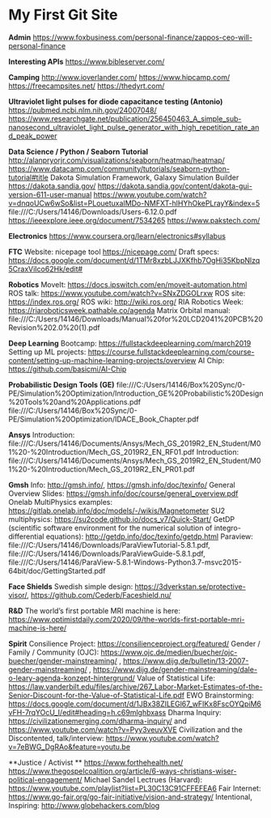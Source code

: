 # My First Git Site

**Admin**
https://www.foxbusiness.com/personal-finance/zappos-ceo-will-personal-finance

**Interesting APIs**
https://www.bibleserver.com/

**Camping**
http://www.ioverlander.com/
https://www.hipcamp.com/
https://freecampsites.net/
https://thedyrt.com/

**Ultraviolet light pulses for diode capacitance testing (Antonio)**
https://pubmed.ncbi.nlm.nih.gov/24007048/
https://www.researchgate.net/publication/256450463_A_simple_sub-nanosecond_ultraviolet_light_pulse_generator_with_high_repetition_rate_and_peak_power

**Data Science / Python / Seaborn Tutorial**
http://alanpryorjr.com/visualizations/seaborn/heatmap/heatmap/
https://www.datacamp.com/community/tutorials/seaborn-python-tutorial#title
Dakota Simulation Framework, Galaxy Simulation Builder
https://dakota.sandia.gov/
https://dakota.sandia.gov/content/dakota-gui-version-611-user-manual
https://www.youtube.com/watch?v=dnqoUCw6wSo&list=PLouetuxaIMDo-NMFXT-hlHYhOkePLrayY&index=5
file:///C:/Users/14146/Downloads/Users-6.12.0.pdf
https://ieeexplore.ieee.org/document/7534265
https://www.pakstech.com/

**Electronics**
https://www.coursera.org/learn/electronics#syllabus

**FTC**
Website: nicepage tool https://nicepage.com/
Draft specs: https://docs.google.com/document/d/1TMr8xzbLJJXKfhb7OgHi35KbpNlzq5CraxViIco62Hk/edit#

**Robotics**
MoveIt: https://docs.ipswitch.com/en/moveit-automation.html
ROS talk: https://www.youtube.com/watch?v=SNxZDGOLrxw
ROS site: https://index.ros.org/
ROS wiki: http://wiki.ros.org/
RIA Robotics Week: https://riaroboticsweek.pathable.co/agenda
Matrix Orbital manual: file:///C:/Users/14146/Downloads/Manual%20for%20LCD2041%20PCB%20Revision%202.0%20(1).pdf

**Deep Learning**
Bootcamp: https://fullstackdeeplearning.com/march2019
Setting up ML projects: https://course.fullstackdeeplearning.com/course-content/setting-up-machine-learning-projects/overview
AI Chip: https://github.com/basicmi/AI-Chip

**Probabilistic Design Tools (GE)**
file:///C:/Users/14146/Box%20Sync/0-PE/Simulation%20Optimization/Introduction_GE%20Probabilistic%20Design%20Tools%20and%20Applications.pdf
file:///C:/Users/14146/Box%20Sync/0-PE/Simulation%20Optimization/IDACE_Book_Chapter.pdf

**Ansys**
Introduction: file:///C:/Users/14146/Documents/Ansys/Mech_GS_2019R2_EN_Student/M01%20-%20Introduction/Mech_GS_2019R2_EN_RF01.pdf
Introduction: file:///C:/Users/14146/Documents/Ansys/Mech_GS_2019R2_EN_Student/M01%20-%20Introduction/Mech_GS_2019R2_EN_PR01.pdf

**Gmsh**
Info: http://gmsh.info/, https://gmsh.info/doc/texinfo/
General Overview Slides: https://gmsh.info/doc/course/general_overview.pdf
Onelab MultiPhysics examples: https://gitlab.onelab.info/doc/models/-/wikis/Magnetometer
SU2 multiphysics: https://su2code.github.io/docs_v7/Quick-Start/
GetDP (scientific software environment for the numerical solution of integro-differential equations): http://getdp.info/doc/texinfo/getdp.html
Paraview: file:///C:/Users/14146/Downloads/ParaViewTutorial-5.8.1.pdf, file:///C:/Users/14146/Downloads/ParaViewGuide-5.8.1.pdf, file:///C:/Users/14146/ParaView-5.8.1-Windows-Python3.7-msvc2015-64bit/doc/GettingStarted.pdf

**Face Shields**
Swedish simple design: https://3dverkstan.se/protective-visor/, https://github.com/Cederb/Faceshield.nu/

**R&D**
The world’s first portable MRI machine is here: https://www.optimistdaily.com/2020/09/the-worlds-first-portable-mri-machine-is-here/

**Spirit**
Consilience Project: https://consilienceproject.org/featured/
Gender / Family / Community (OJC): https://www.ojc.de/medien/buecher/ojc-buecher/gender-mainstreaming/ , https://www.dijg.de/bulletin/13-2007-gender-mainstreaming/ , https://www.dijg.de/gender-mainstreaming/dale-o-leary-agenda-konzept-hintergrund/
Value of Statistical Life: https://law.vanderbilt.edu/files/archive/267_Labor-Market-Estimates-of-the-Senior-Discount-for-the-Value-of-Statistical-Life.pdf
EWO Brainstorming: https://docs.google.com/document/d/1JBx38ZILEGl67_wFIKx8FscOYQpiM6vFH-7rqYOcU_I/edit#heading=h.c69mlghbxass
Dharma Inquiry: https://civilizationemerging.com/dharma-inquiry/ and https://www.youtube.com/watch?v=Pyy3veuvXVE
Civilization and the Discontented, talk/interview: https://www.youtube.com/watch?v=7eBWG_DgRAo&feature=youtu.be

**Justice / Activist **
https://www.forthehealth.net/
https://www.thegospelcoalition.org/article/6-ways-christians-wiser-political-engagement/
Michael Sandel Lectrues (Harvard): https://www.youtube.com/playlist?list=PL30C13C91CFFEFEA6
Fair Internet: https://www.go-fair.org/go-fair-initiative/vision-and-strategy/
Intentional, Inspiring: http://www.globehackers.com/blog

<!--stackedit_data:
eyJoaXN0b3J5IjpbOTE5MTcwMjgwXX0=
-->